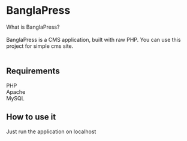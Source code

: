 # BanglaPress

What is BanglaPress?<br><br>
BanglaPress is a CMS application, built with raw PHP. You can use this project for simple cms site.<br><br>
<h2>Requirements </h2>
PHP<br>
Apache<br>
MySQL<br>
<h2>How to use it</h2>
Just run the application on localhost
